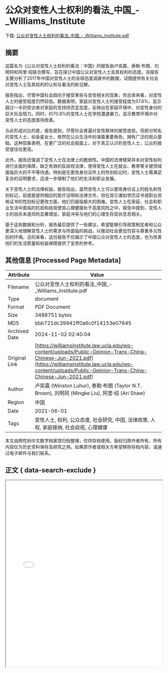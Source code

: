 # 公众对变性人士权利的看法_中国_-_Williams_Institute

<!-- tcd_download_link -->
下载: [公众对变性人士权利的看法_中国_-_Williams_Institute.pdf](公众对变性人士权利的看法_中国_-_Williams_Institute.pdf)
<!-- tcd_download_link_end -->

## 摘要

<!-- tcd_abstract -->
这篇名为《公众对变性人士权利的看法：中国》的报告由卢奕嘉、泰勒·布朗、刘明珂和阿里·绍联合撰写，旨在探讨中国公众对变性人士及其权利的态度。该报告主要分析了2017年中国对变性人士的全球态度调查中的数据，试图提供有关社会对变性人士及其权利的认知与看法的新见解。

报告指出，尽管中国社会趋向于接受某些与变性相关的现象，但总体来看，对变性人士的接受程度仍然较低。数据表明，家庭对变性人士的接受程度为57.6%，显示超过一半的受访者对家庭的支持持否定态度，反映出在家庭环境中，对变性身份的巨大社会阻力。同时，约70.8%的变性人士在学校遭遇暴力，显示教育环境中对变性人士的态度亟待改善。

与此形成对比的是，报告提到，尽管社会普遍对变性群体的接受度低，但部分知名的变性人士，如金星女士，依然在公众生活中扮演着重要角色，拥有广泛的观众基础，这种现象表明，在更广泛的社会层面上，对于真正认识的变性人士，公众的接受度往往更高。

此外，报告还强调了变性人士在法律上的脆弱性。中国的法律框架并未对变性权利进行全面的保障，缺乏有效的反歧视法律，使得变性人士在就业、教育等关键领域面临巨大的不平等待遇。特别是在更改身份证件上的性别标记时，变性人士需满足复杂的证明要求，这进一步限制了他们的生活和职业发展。

关于变性人士的法律权益，报告指出，虽然变性人士可以更改身份证上的姓名和性别标记，前提是提供相应的医疗证明和法律文件，但在其它诸如学历证书或职业资格证书的性别标记更改方面，他们仍面临极大的困难。变性人士在家庭、社会和职业生活中面临的抗拒和歧视使其心理健康处于高度风险之中，报告中提到，变性人士的自杀未遂风险显著增加，家庭冲突与他们的心理生存现状息息相关。

基于这些数据和分析，报告最后提供了一些建议，希望能够引导政策制定者和公众更深入地理解变性人士的需求与所面临的挑战，以推动社会更加包容与尊重多元性别的环境。总的来看，这份报告不仅揭示了中国公众对变性人士的态度，也为改善他们的生活质量和权益保障提供了宝贵的参考。

<!-- tcd_abstract_end -->

## 其他信息 [Processed Page Metadata]

| Attribute       | Value                                  |
|-----------------|----------------------------------------|
| Filename        | 公众对变性人士权利的看法_中国_-_Williams_Institute.pdf                             |
| Type            | document                                 |
| Format          | PDF Document                               |
| Size            | 3488751 bytes                           |
| MD5             | bbb721dc39941ff0a6c0f14153e07645                                  |
| Archived Date   | 2024-11-02 02:40:04                             |
| Original Link   | [https://williamsinstitute.law.ucla.edu/wp-content/uploads/Public-Opinion-Trans-China-Chinese-Jun-2021.pdf](https://williamsinstitute.law.ucla.edu/wp-content/uploads/Public-Opinion-Trans-China-Chinese-Jun-2021.pdf)                         |
| Author          | 卢奕嘉 (Winston Luhur), 泰勒·布朗 (Taylor N.T. Brown), 刘明珂 (Mingke Liu), 阿里·绍 (Ari Shaw)                               |
| Region          | 中国                               |
| Date            | 2021-06-01                                 |
| Tags            | 变性人士, 权利, 公众态度, 社会研究, 中国, 法律政策, 人权, 家庭接纳, 社会歧视, 心理健康                                 |

本文由跨性别中文数字档案馆归档整理，仅供存档使用。版权归原作者所有，所有内容仅为历史资料保存及研究之用。如果原作者或相关方希望移除存档内容，请通过电子邮件与我们联系。

## 正文 { data-search-exclude }

<!-- tcd_main_text -->
<iframe src="../公众对变性人士权利的看法_中国_-_Williams_Institute.pdf" width="100%" height="600px">
    <p>无法显示PDF，请下载查看。</p>
</iframe>
<!-- tcd_main_text_end -->

